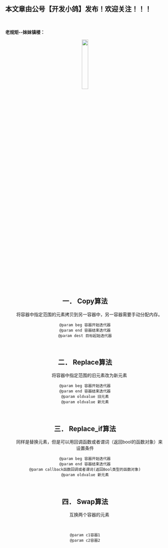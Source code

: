 ﻿## 本文章由公号【开发小鸽】发布！欢迎关注！！！
<br>

**老规矩--妹妹镇楼：**
<center>
<img src="https://img-blog.csdnimg.cn/20200721223424816.JPG"   width="20%">

## 一．	Copy算法
 &nbsp;  &nbsp;  &nbsp;  &nbsp;将容器中指定范围的元素拷贝到另一容器中，另一容器需要手动分配内存。
 <br>

	@param beg 容器开始迭代器
	@param end 容器结束迭代器
	@param dest 目标起始迭代器
 <br>
 
## 二．	Replace算法
 &nbsp;  &nbsp;  &nbsp;  &nbsp;将容器中指定范围的旧元素改为新元素
 <br>
 
	@param beg 容器开始迭代器
	@param end 容器结束迭代器
	@param oldvalue 旧元素
	@param oldvalue 新元素
 <br>
 
## 三．	Replace_if算法
 &nbsp;  &nbsp;  &nbsp;  &nbsp;同样是替换元素，但是可以用回调函数或者谓词（返回bool的函数对象）来设置条件
 <br>
 
	@param beg 容器开始迭代器
	@param end 容器结束迭代器
	@param callback函数回调或者谓词(返回Bool类型的函数对象)
	@param oldvalue 新元素
 <br>
 
## 四．	Swap算法
 &nbsp;  &nbsp;  &nbsp;  &nbsp;互换两个容器的元素

 <br>
 
	@param c1容器1
	@param c2容器2


